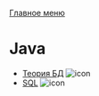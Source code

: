 [Главное меню](../README.md)

# Java

+ [Теория БД](databases.md) ![icon][done]
+ [SQL](sql.md) ![icon][done]

[done]:../done.png